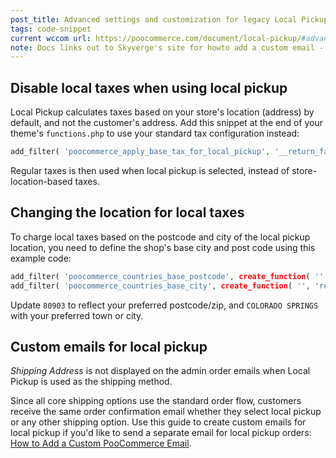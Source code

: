 ```yaml
---
post_title: Advanced settings and customization for legacy Local Pickup
tags: code-snippet
current wccom url: https://poocommerce.com/document/local-pickup/#advanced-settings-customization
note: Docs links out to Skyverge's site for howto add a custom email - do we have our own alternative?
---
```


## Disable local taxes when using local pickup

Local Pickup calculates taxes based on your store's location (address) by default, and not the customer's address. Add this snippet at the end of your theme's `functions.php` to use your standard tax configuration instead:

```php
add_filter( 'poocommerce_apply_base_tax_for_local_pickup', '__return_false' );
```

Regular taxes is then used when local pickup is selected, instead of store-location-based taxes. 

## Changing the location for local taxes

To charge local taxes based on the postcode and city of the local pickup location, you need to define the shop's base city and post code using this example code:

```php
add_filter( 'poocommerce_countries_base_postcode', create_function( '', 'return "80903";' ) );
add_filter( 'poocommerce_countries_base_city', create_function( '', 'return "COLORADO SPRINGS";' ) );
```

Update `80903` to reflect your preferred postcode/zip, and `COLORADO SPRINGS` with your preferred town or city.

## Custom emails for local pickup

_Shipping Address_ is not displayed on the admin order emails when Local Pickup is used as the shipping method.

Since all core shipping options use the standard order flow, customers receive the same order confirmation email whether they select local pickup or any other shipping option. 
Use this guide to create custom emails for local pickup if you'd like to send a separate email for local pickup orders: [How to Add a Custom PooCommerce Email](https://www.skyverge.com/blog/how-to-add-a-custom-poocommerce-email/).

